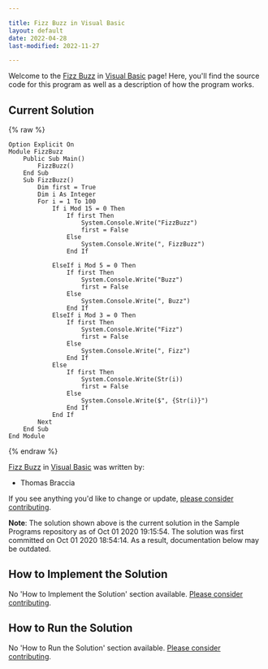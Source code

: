 ```yaml
---

title: Fizz Buzz in Visual Basic
layout: default
date: 2022-04-28
last-modified: 2022-11-27

---
```


Welcome to the [Fizz Buzz](https://sampleprograms.io/projects/fizz-buzz) in [Visual Basic](https://sampleprograms.io/languages/visual-basic) page! Here, you'll find the source code for this program as well as a description of how the program works.

## Current Solution

{% raw %}

```visual basic
Option Explicit On
Module FizzBuzz
    Public Sub Main()
        FizzBuzz()
    End Sub
    Sub FizzBuzz()
        Dim first = True
        Dim i As Integer
        For i = 1 To 100
            If i Mod 15 = 0 Then
                If first Then
                    System.Console.Write("FizzBuzz")
                    first = False
                Else
                    System.Console.Write(", FizzBuzz")
                End If

            ElseIf i Mod 5 = 0 Then
                If first Then
                    System.Console.Write("Buzz")
                    first = False
                Else
                    System.Console.Write(", Buzz")
                End If
            ElseIf i Mod 3 = 0 Then
                If first Then
                    System.Console.Write("Fizz")
                    first = False
                Else
                    System.Console.Write(", Fizz")
                End If
            Else
                If first Then
                    System.Console.Write(Str(i))
                    first = False
                Else
                    System.Console.Write($", {Str(i)}")
                End If
            End If
        Next
    End Sub
End Module
```

{% endraw %}

[Fizz Buzz](https://sampleprograms.io/projects/fizz-buzz) in [Visual Basic](https://sampleprograms.io/languages/visual-basic) was written by:

- Thomas Braccia

If you see anything you'd like to change or update, [please consider contributing](https://github.com/TheRenegadeCoder/sample-programs).

**Note**: The solution shown above is the current solution in the Sample Programs repository as of Oct 01 2020 19:15:54. The solution was first committed on Oct 01 2020 18:54:14. As a result, documentation below may be outdated.

## How to Implement the Solution

No 'How to Implement the Solution' section available. [Please consider contributing](https://github.com/TheRenegadeCoder/sample-programs-website).

## How to Run the Solution

No 'How to Run the Solution' section available. [Please consider contributing](https://github.com/TheRenegadeCoder/sample-programs-website).